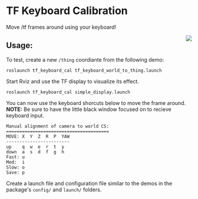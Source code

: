 # TF Keyboard Calibration

Move /tf frames around using your keyboard!

<img align="right" src="https://raw.githubusercontent.com/davetcoleman/tf_keyboard_cal/jade-devel/resources/thing.png" />

## Usage:

To test, create a new ``/thing`` coordiante from the following demo:

    roslaunch tf_keyboard_cal tf_keyboard_world_to_thing.launch

Start Rviz and use the TF display to visualize its effect.

    roslaunch tf_keyboard_cal simple_display.launch

You can now use the keyboard shorcuts below to move the frame around. **NOTE:** Be sure to have the little black window focused on to recieve keyboard input.

    Manual alignment of camera to world CS:
    =======================================
    MOVE: X  Y  Z  R  P  YAW 
    ------------------------
    up    q  w  e  r  t  y 
    down  a  s  d  f  g  h 
    Fast: u 
    Med:  i 
    Slow: o 
    Save: p 

Create a launch file and configuration file similar to the demos in the package's ``config/`` and ``launch/`` folders.
